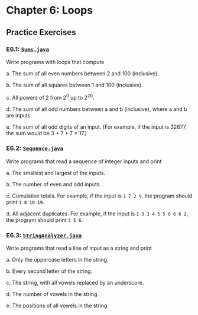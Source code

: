 # Chapter 6: Loops

## Practice Exercises

### E6.1: [`Sums.java`](./Sums.java)

Write programs with loops that compute

a. The sum of all even numbers between 2 and 100 (inclusive).

b. The sum of all squares between 1 and 100 (inclusive).

c. All powers of 2 from $2^0$ up to $2^{20}$.

d. The sum of all odd numbers between a and b (inclusive), where a and b are inputs.

e. The sum of all odd digits of an input. (For example, if the input is 32677, the sum would be 3 + 7 + 7 = 17.)

### E6.2: [`Sequence.java`](./Sequence.java)

Write programs that read a sequence of integer inputs and print

a. The smallest and largest of the inputs.

b. The number of even and odd inputs.

c. Cumulative totals. For example, if the input is `1 7 2 9`, the program should print `1 8 10 19`.

d. All adjacent duplicates. For example, if the input is `1 3 3 4 5 5 6 6 6 2`, the program should print `3 5 6`.

### E6.3: [`StringAnalyzer.java`](./StringAnalyzer.java)

Write programs that read a line of input as a string and print

a. Only the uppercase letters in the string.

b. Every second letter of the string.

c. The string, with all vowels replaced by an underscore.

d. The number of vowels in the string.

e. The positions of all vowels in the string.
